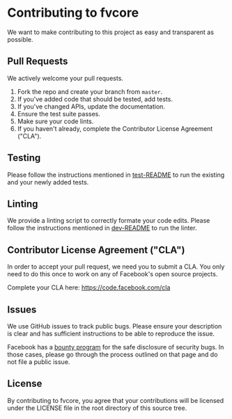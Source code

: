 # Contributing to fvcore
We want to make contributing to this project as easy and transparent as
possible.

## Pull Requests
We actively welcome your pull requests.

1. Fork the repo and create your branch from `master`.
2. If you've added code that should be tested, add tests.
3. If you've changed APIs, update the documentation.
4. Ensure the test suite passes.
5. Make sure your code lints.
6. If you haven't already, complete the Contributor License Agreement ("CLA").

## Testing

Please follow the instructions mentioned in [test-README](https://github.com/facebookresearch/pytorchvideo/blob/master/tests/README.md) to run the existing and your newly added tests.

## Linting

We provide a linting script to correctly formate your code edits.
Please follow the instructions mentioned in [dev-README](https://github.com/facebookresearch/pytorchvideo/blob/master/dev/README.md) to run the linter.


## Contributor License Agreement ("CLA")
In order to accept your pull request, we need you to submit a CLA. You only need
to do this once to work on any of Facebook's open source projects.

Complete your CLA here: <https://code.facebook.com/cla>

## Issues
We use GitHub issues to track public bugs. Please ensure your description is
clear and has sufficient instructions to be able to reproduce the issue.

Facebook has a [bounty program](https://www.facebook.com/whitehat/) for the safe
disclosure of security bugs. In those cases, please go through the process
outlined on that page and do not file a public issue.

## License
By contributing to fvcore, you agree that your contributions will be licensed
under the LICENSE file in the root directory of this source tree.